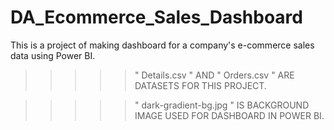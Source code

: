 # DA_Ecommerce_Sales_Dashboard
This is a project of making dashboard for a company's e-commerce sales data using Power BI.

>>>>> " Details.csv " AND " Orders.csv " ARE DATASETS FOR THIS PROJECT.

>>>>> " dark-gradient-bg.jpg " IS BACKGROUND IMAGE USED FOR DASHBOARD IN POWER BI.

>>>>> 
